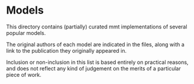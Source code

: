 # Models

This directory contains (partially) curated mmt implementations of several popular models.

The original authors of each model are indicated in the files, along with a link to the publication they originally appeared in.

Inclusion or non-inclusion in this list is based entirely on practical reasons, and does not reflect any kind of judgement on the merits of a particular piece of work.
